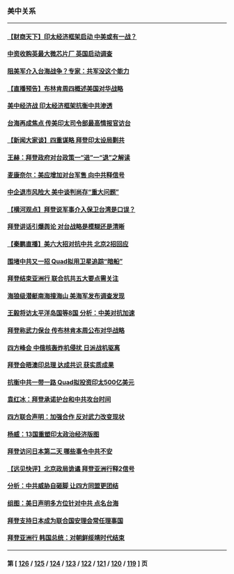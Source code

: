 ### 美中关系
---
#### [【财商天下】印太经济框架启动 中美或有一战？](../../pages/nf1412576/n13745214.md) 
#### [中资收购英最大微芯片厂 英国启动调查](../../pages/nf1412576/n13745209.md) 
#### [阻美军介入台海战争？专家：共军没这个能力](../../pages/nf1412576/n13745064.md) 
#### [【直播预告】布林肯周四概述美国对华战略](../../pages/nf1412576/n13745109.md) 
#### [美中经济战 印太经济框架抗衡中共渗透](../../pages/nf1412576/n13744604.md) 
#### [台海再成焦点 传美印太司令部最高情报官访台](../../pages/nf1412576/n13744969.md) 
#### [【新闻大家谈】四重谋略 拜登印太设局剿共](../../pages/nf1412576/n13744616.md) 
#### [王赫：拜登政府对台政策一“进”一“退”之解读](../../pages/nf1412576/n13744611.md) 
#### [麦康奈尔：美应增加对台军售 向中共释信号](../../pages/nf1412576/n13744626.md) 
#### [中企退市风险大 美中谈判尚存“重大问题”](../../pages/nf1412576/n13744554.md) 
#### [【横河观点】拜登说军事介入保卫台湾是口误？](../../pages/nf1412576/n13744504.md) 
#### [拜登讲话引爆舆论 对台战略是模糊还是清晰](../../pages/nf1412576/n13744490.md) 
#### [【秦鹏直播】美六大招对抗中共 北京2招回应](../../pages/nf1412576/n13744499.md) 
#### [围堵中共又一招 Quad拟用卫星追踪“暗船”](../../pages/nf1412576/n13744412.md) 
#### [拜登结束亚洲行 联合抗共五大要点需关注](../../pages/nf1412576/n13744373.md) 
#### [海狼级潜艇南海撞海山 美海军发布调查发现](../../pages/nf1412576/n13744438.md) 
#### [王毅将访太平洋岛国等8国 分析：中美对抗加速](../../pages/nf1412576/n13743965.md) 
#### [拜登称武力保台 传布林肯本周公布对华战略](../../pages/nf1412576/n13744378.md) 
#### [四方峰会 中俄核轰炸机侵扰 日派战机驱离](../../pages/nf1412576/n13744375.md) 
#### [拜登会晤澳印总理 达成共识 获实质成果](../../pages/nf1412576/n13744230.md) 
#### [抗衡中共一带一路 Quad拟投资印太500亿美元](../../pages/nf1412576/n13744260.md) 
#### [袁红冰：拜登承诺护台和中共攻台时间](../../pages/nf1412576/n13744152.md) 
#### [四方联合声明：加强合作 反对武力改变现状](../../pages/nf1412576/n13744126.md) 
#### [杨威：13国重塑印太政治经济版图](../../pages/nf1412576/n13743953.md) 
#### [拜登访问日本第二天 哪些事令中共不安](../../pages/nf1412576/n13743822.md) 
#### [【远见快评】北京政局诡谲 拜登亚洲行释2信号](../../pages/nf1412576/n13743807.md) 
#### [分析：中共威胁自砸脚 让四方同盟更团结](../../pages/nf1412576/n13743783.md) 
#### [组图：美日声明多方位针对中共 点名台海](../../pages/nf1412576/n13743686.md) 
#### [拜登支持日本成为联合国安理会常任理事国](../../pages/nf1412576/n13743703.md) 
#### [拜登亚洲行 韩国总统：对朝鲜绥靖时代结束](../../pages/nf1412576/n13743551.md) 

---
#### 第 [ [126](./126.md) / [125](./125.md) / [124](./124.md) / [123](./123.md) / [122](./122.md) / [121](./121.md) / [120](./120.md) / [119](./119.md) ] 页
